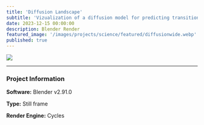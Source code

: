 ```yaml
---
title: 'Diffusion Landscape'
subtitle: 'Vizualization of a diffusion model for predicting transition states'
date: 2023-12-15 00:00:00
description: Blender Render
featured_image: '/images/projects/science/featured/diffusionwide.webp'
published: true
---
```


![](/images/projects/full_size/diffusionwide.webp)

---

### Project Information

**Software:** Blender v2.91.0

**Type:** Still frame

**Render Engine:** Cycles
